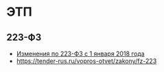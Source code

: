 # ЭТП

## 223-ФЗ

- [Изменения по 223-ФЗ с 1 января 2018 года](https://school.kontur.ru/publications/1593)
- <https://tender-rus.ru/vopros-otvet/zakony/fz-223>

